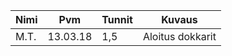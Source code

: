 Nimi | Pvm | Tunnit | Kuvaus
----- | ------- | ------- | -----
M.T. | 13.03.18 | 1,5 | Aloitus dokkarit
